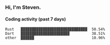 ### Hi, I'm Steven.

#### Coding activity (past 7 days)
```
Rust   ▓▓▓▓▓▓▓▓▓▓▓▓▓▓▓▓▓▓▓▓▓▓▓▓▓▓▓▓▓▓  50.54%
Dart   ▓▓▓▓▓▓▓▓▓▓▓▓▓▓▓▓▓▓▓▓▓▓          38.51%
other  ▓▓▓▓▓▓                          10.96%
```
